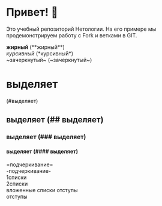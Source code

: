 # Привет! 👋

Это учебный репозиторий Нетологии. На его примере мы продемонстрируем работу с Fork и ветками в GIT. 

**жирный** (\*\*жирный**)  
*курсивный* (\*курсивный*)  
~зачеркнутый~ (\~зачеркнутый~)
# выделяет
(#выделяет)
## выделяет (## выделяет)  
### выделяет (### выделяет)  
#### выделяет (#### выделяет)  
=подчеркивание=  
-подчеркивание-  
1списки  
2списки  
 вложенные списки отступы  
 отступы  
